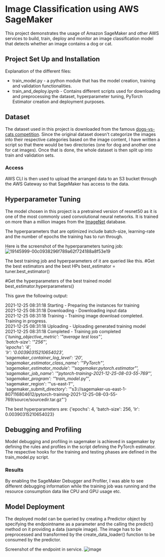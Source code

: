 # Image Classification using AWS SageMaker

This project demonstrates the usage of Amazon SageMaker and other AWS services to build, train, deploy and monitor an image classification model that detects whether an image contains a dog or cat.

## Project Set Up and Installation
Explanation of the different files:
- train_model.py - a python module that has the model creation, training and validation functionalities.
- train_and_deploy.ipynb - Contains different scripts used for downloading and preprocessing the dataset, hyperparameter tuning, PyTorch Estimator creation and deployment purposes.

## Dataset
The dataset used in this project is downloaded from the famous [dogs-vs-cats competition](https://www.kaggle.com/c/dogs-vs-cats). Since the original dataset doesn't categorize the images into their respective categories based on the image content, I have written a script so that there would be two directories (one for dog and another one for cat images). Once that is done, the whole dataset is then split up into train and validation sets.

### Access
AWS CLI is then used to upload the arranged data to an S3 bucket through the AWS Gateway so that SageMaker has access to the data. 

## Hyperparameter Tuning

The model chosen in this project is a pretrained version of resnet50 as it is one of the most commonly used convolutional neural networks. It is trained on more than a million images from the [ImageNet](https://www.image-net.org/) database.

The hyperparameters that are optimized include batch-size, learning-rate and the number of epochs the training has to run through.

Here is the screenshot of the hyperparameters tuning job:
![19145999-00c0938296f789a62f724188a8f53e19](https://user-images.githubusercontent.com/41271840/147415378-9578efeb-d6c7-45fd-8e66-2245b781c203.png)

The best training job and hyperparameters of it are queried like this.
#Get the best estimators and the best HPs
best_estimator = tuner.best_estimator()

#Get the hyperparameters of the best trained model
best_estimator.hyperparameters()

This gave the following output:

2021-12-25 08:31:18 Starting - Preparing the instances for training  
2021-12-25 08:31:18 Downloading - Downloading input data  
2021-12-25 08:31:18 Training - Training image download completed. Training in progress.  
2021-12-25 08:31:18 Uploading - Uploading generated training model  
2021-12-25 08:31:18 Completed - Training job completed  
{'_tuning_objective_metric': '"average test loss"',  
 'batch-size': '"256"',  
 'epochs': '4',  
 'lr': '0.00390315210654023',  
 'sagemaker_container_log_level': '20',  
 'sagemaker_estimator_class_name': '"PyTorch"',  
 'sagemaker_estimator_module': '"sagemaker.pytorch.estimator"',  
 'sagemaker_job_name': '"pytorch-training-2021-12-25-08-03-55-769"',  
 'sagemaker_program': '"train_model_.py"',  
 'sagemaker_region': '"us-east-1"',  
 'sagemaker_submit_directory': '"s3://sagemaker-us-east-1-807116804612/pytorch-training-2021-12-25-08-03-55-769/source/sourcedir.tar.gz"'}  

The best hyperparameters are: {'epochs': 4, 'batch-size': 256, 'lr': 0.00390315210654023}  
 
## Debugging and Profiling
Model debugging and profiling in sagemaker is achieved in sagemaker by defining the rules and profiles in the script defining the PyTorch estimator. The respective hooks for the training and testing phases are defined in the train_model.py script.

### Results
By enabling the SageMaker Debugger and Profiler, I was able to see different debugging information while the training job was running and the resource consumption data like CPU and GPU usage etc. 

## Model Deployment
The deployed model can be queried by creating a Predictor object by specifying the endpointname as a parameter and the calling the predict() method on it providing a data (sample image). The image has to be preprocessed and transformed by the create_data_loader() function to be consumed by the predictor.

Screenshot of the endpoint in service.
![image](https://user-images.githubusercontent.com/41271840/147610383-2aa0e16a-c5ca-4d4d-ba13-f1785569780c.png)

